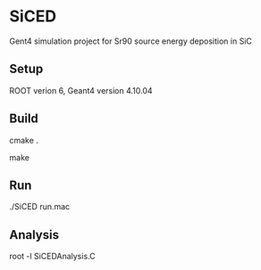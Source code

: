 # SiCED
Gent4 simulation project for Sr90 source energy deposition in SiC

## Setup

ROOT verion 6, Geant4 version 4.10.04

## Build

cmake .

make

## Run

./SiCED run.mac

## Analysis
 
root -l SiCEDAnalysis.C
